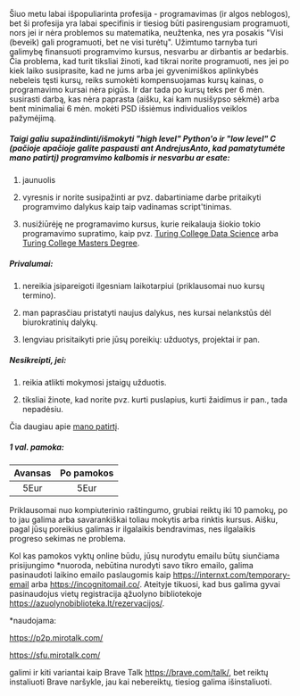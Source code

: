 Šiuo metu labai išpopuliarinta profesija - programavimas (ir algos neblogos), bet ši profesija yra labai specifinis ir tiesiog būti pasirengusiam programuoti, nors jei ir nėra problemos su matematika, neužtenka, nes yra posakis "Visi (beveik) gali programuoti, bet ne visi turėtų". Užimtumo tarnyba turi galimybę finansuoti programvimo kursus, nesvarbu ar dirbantis ar bedarbis. Čia problema, kad turit tiksliai žinoti, kad tikrai norite programuoti, nes jei po kiek laiko susiprasite, kad ne jums arba jei gyvenimiškos aplinkybės nebeleis tęsti kursų, reiks sumokėti kompensuojamas kursų kainas, o programavimo kursai nėra pigūs. Ir dar tada po kursų teks per 6 mėn. susirasti darbą, kas nėra paprasta (aišku, kai kam nusišypso sėkmė) arba bent minimaliai 6 mėn. mokėti PSD išsiėmus individualios veiklos pažymėjimą. 

##### Taigi galiu supažindinti/išmokyti **"high level" Python'o** ir **"low level" C** (pačioje apačioje galite paspausti ant AndrejusAnto, kad pamatytumėte mano patirtį) programvimo kalbomis ir nesvarbu ar esate:

1) jaunuolis

2) vyresnis ir norite susipažinti ar pvz. dabartiniame darbe pritaikyti programvimo dalykus kaip taip vadinamas script'tinimas.

3) nusižiūrėję ne programavimo kursus, kurie reikalauja šiokio tokio programavimo supratimo,  kaip pvz. [Turing College Data Science](https://www.turingcollege.com/data-science) arba [Turing College Masters Degree](https://www.turingcollege.com/masters-degree).

##### Privalumai:
1) nereikia įsipareigoti ilgesniam laikotarpiui (priklausomai nuo kursų termino).

2) man paprasčiau pristatyti naujus dalykus, nes kursai nelankstūs dėl biurokratinių dalykų.

3) lengviau prisitaikyti prie jūsų poreikių: užduotys, projektai ir pan.

##### Nesikreipti, jei:
1) reikia atlikti mokymosi įstaigų užduotis.

2) tiksliai žinote, kad norite pvz. kurti puslapius, kurti žaidimus ir pan., tada nepadėsiu.

Čia daugiau apie [mano patirtį](https://github.com/AndrejusAnto).

##### 1 val. pamoka:

| Avansas | Po pamokos |
|  :---:  |    :---:   |
|   5Eur  |     5Eur   |

Priklausomai nuo kompiuterinio raštingumo, grubiai reiktų iki 10 pamokų, po to jau galima arba savarankiškai toliau mokytis arba rinktis kursus. Aišku, pagal jūsų poreikius galimas ir ilgalaikis bendravimas, nes ilgalaikis progreso sekimas ne problema. 

Kol kas pamokos vyktų online būdu, jūsų nurodytu emailu būtų siunčiama prisijungimo *nuoroda, nebūtina nurodyti savo tikro emailo, galima pasinaudoti laikino emailo paslaugomis kaip https://internxt.com/temporary-email arba https://incognitomail.co/. Ateityje tikuosi, kad bus galima gyvai pasinaudojus vietų registracija ąžuolyno bibliotekoje https://azuolynobiblioteka.lt/rezervacijos/.

*naudojama:

https://p2p.mirotalk.com/

https://sfu.mirotalk.com/ 

galimi ir kiti variantai kaip Brave Talk https://brave.com/talk/, bet reiktų instaliuoti Brave naršykle, jau kai nebereiktų, tiesiog galima išinstaliuoti.
